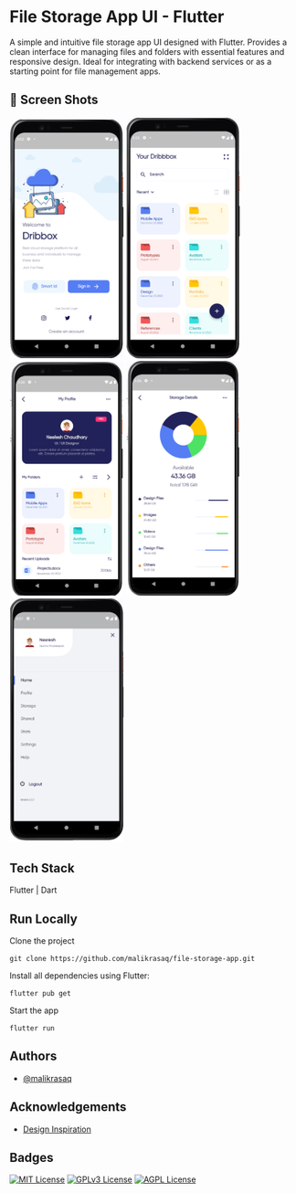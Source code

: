 
# File Storage App UI - Flutter

A simple and intuitive file storage app UI designed with Flutter. Provides a clean interface for managing files and folders with essential features and responsive design. Ideal for integrating with backend services or as a starting point for file management apps.

## 📸 Screen Shots

<p float="left">
<img src="https://github.com/logicberry/file-storage-app/blob/master/screenshots/file1.png?raw=true" width="200">
<img src="https://github.com/logicberry/file-storage-app/blob/master/screenshots/file2.png?raw=true" width="200">
<img src="https://github.com/logicberry/file-storage-app/blob/master/screenshots/file3.png?raw=true" width="200">
<img src="https://github.com/logicberry/file-storage-app/blob/master/screenshots/file4.png?raw=true" width="200">
<img src="https://github.com/logicberry/file-storage-app/blob/master/screenshots/file5.png?raw=true" width="200">
</p>



## Tech Stack
Flutter | Dart



## Run Locally

Clone the project

```
git clone https://github.com/malikrasaq/file-storage-app.git
```

Install all dependencies using Flutter:

```
flutter pub get
```

Start the app

```
flutter run
```


## Authors

- [@malikrasaq](https://www.github.com/malikrasaq)

## Acknowledgements

 - [Design Inspiration](https://www.figma.com/design/WE1I3GkaLYjSzpDmrJec1x/dribbox-online-cloud-storage-for-figma?m=auto&t=oni1eJSqYiEvYjLU-6)
  




## Badges
[![MIT License](https://img.shields.io/badge/License-MIT-green.svg)](https://choosealicense.com/licenses/mit/)
[![GPLv3 License](https://img.shields.io/badge/License-GPL%20v3-yellow.svg)](https://opensource.org/licenses/)
[![AGPL License](https://img.shields.io/badge/license-AGPL-blue.svg)](http://www.gnu.org/licenses/agpl-3.0)

